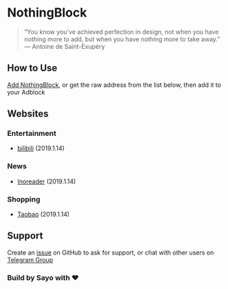 # NothingBlock

> “You know you've achieved perfection in design, not when you have nothing more to add, but when you have nothing more to take away.” ― Antoine de Saint-Exupéry

## How to Use

[Add NothingBlock](https://raw.githubusercontent.com/sayomelu/NothingBlock/develop/add_nothingblock.html), or get the raw address from the list below, then add it to your Adblock

## Websites

### Entertainment

- [bilibili](Entertainment/bilibili.txt) (2019.1.14)

### News

- [Inoreader](News/Inoreader) (2019.1.14)

### Shopping

- [Taobao](Shopping/Taobao.txt) (2019.1.14)

## Support

Create an [issue](https://github.com/sayomelu/NothingBlock/issues/new) on GitHub to ask for support, or chat with other users on [Telegram Group](https://t.me/NothingBlockGroup)

### Build by Sayo with ❤️